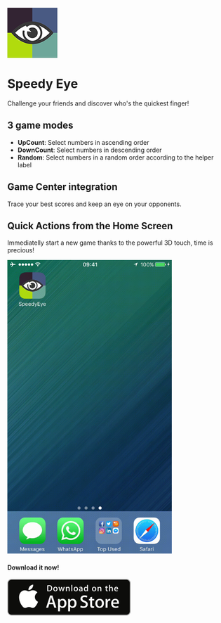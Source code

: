 ![Icon](https://github.com/AllioNicholas/Images/blob/master/SpeedyEye/Icon%402x.png?raw=true)
# Speedy Eye
Challenge your friends and discover who's the quickest finger!

## 3 game modes
* **UpCount**: Select numbers in ascending order
* **DownCount**: Select numbers in descending order
* **Random**: Select numbers in a random order according to the helper label

## Game Center integration
Trace your best scores and keep an eye on your opponents.

## Quick Actions from the Home Screen
Immediatelly start a new game thanks to the powerful 3D touch, time is precious!

<img src="https://github.com/AllioNicholas/Images/blob/master/SpeedyEye/3dtouch.gif?raw=true" width="375">

#### Download it now!
[![Dowload it from the App Store](https://github.com/AllioNicholas/Images/blob/master/SpeedyEye/Download_badge.png?raw=true)](https://itunes.apple.com/app/speedyeye/id1058077458?mt=8)


